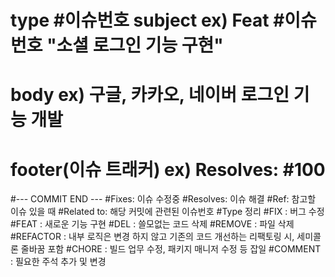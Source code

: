 # type #이슈번호 subject ex) Feat #이슈번호 "소셜 로그인 기능 구현"

# body ex) 구글, 카카오, 네이버 로그인 기능 개발

# footer(이슈 트래커) ex) Resolves: #100

#--- COMMIT END ---
#Fixes: 이슈 수정중
#Resolves: 이슈 해결
#Ref: 참고할 이슈 있을 때
#Related to: 해당 커밋에 관련된 이슈번호
#Type 정리
#FIX : 버그 수정
#FEAT : 새로운 기능 구현
#DEL : 쓸모없는 코드 삭제
#REMOVE : 파일 삭제
#REFACTOR : 내부 로직은 변경 하지 않고 기존의 코드 개선하는 리팩토링 시, 세미콜론 줄바꿈 포함
#CHORE : 빌드 업무 수정, 패키지 매니저 수정 등 잡일
#COMMENT : 필요한 주석 추가 및 변경
